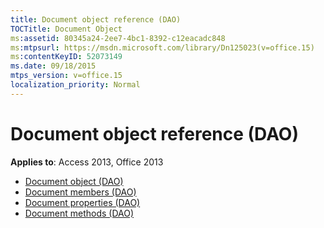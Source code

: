 ```yaml
---
title: Document object reference (DAO)
TOCTitle: Document Object
ms:assetid: 80345a24-2ee7-4bc1-8392-c12eacadc848
ms:mtpsurl: https://msdn.microsoft.com/library/Dn125023(v=office.15)
ms:contentKeyID: 52073149
ms.date: 09/18/2015
mtps_version: v=office.15
localization_priority: Normal
---
```


# Document object reference (DAO)

**Applies to**: Access 2013, Office 2013

- [Document object (DAO)](document-object-dao.md)
- [Document members (DAO)](document-members-dao.md)
- [Document properties (DAO)](document-properties-dao.md)
- [Document methods (DAO)](document-methods-dao.md)

